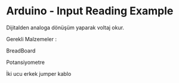 # Arduino - Input Reading Example

Dijitalden analoga dönüşüm yaparak voltaj okur.

Gerekli Malzemeler :

BreadBoard

Potansiyometre

İki ucu erkek jumper kablo
